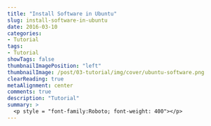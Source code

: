 ```yaml
---
title: "Install Software in Ubuntu"
slug: install-software-in-ubuntu
date: 2016-03-10
categories:
- Tutorial
tags:
- Tutorial
showTags: false
thumbnailImagePosition: "left"
thumbnailImage: /post/03-tutorial/img/cover/ubuntu-software.png
clearReading: true
metaAlignment: center
comments: true
description: "Tutorial"
summary: >
  <p style = "font-family:Roboto; font-weight: 400"></p>
---
```


